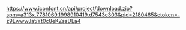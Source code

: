 https://www.iconfont.cn/api/project/download.zip?spm=a313x.7781069.1998910419.d7543c303&pid=2180465&ctoken=-z9EwwwJa5Yt0c8eKZssDLa4
